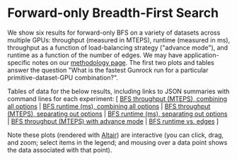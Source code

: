 # Forward-only Breadth-First Search

We show six results for forward-only BFS on a variety of datasets across multiple GPUs: throughput (measured in MTEPS), runtime (measured in ms), throughput as a function of load-balancing strategy ("advance mode"), and runtime as a function of the number of edges. We may have application-specific notes on our [methodology page](/gunrock/methodology). The first two plots and tables answer the question "What is the fastest Gunrock run for a particular primitive-dataset-GPU combination?".

Tables of data for the below results, including links to JSON summaries with command lines for each experiment: [
  [BFS throughput (MTEPS), combining all options](analysis/gunrock_primitives_bfs_mteps_best_table.md) |
  [BFS runtime (ms), combining all options](analysis/gunrock_primitives_bfs_avg_process_time_best_table.md) |
  [BFS throughput (MTEPS), separating out options](analysis/gunrock_primitives_bfs_mteps_table.md) |
  [BFS runtime (ms), separating out options](analysis/gunrock_primitives_bfs_avg_process_time_table.md) |
  [BFS throughput (MTEPS) with advance mode](analysis/gunrock_primitives_bfs_advance_mode_table.md) |
  [BFS runtime vs. edges](analysis/gunrock_primitives_bfs_edges_table.md)
]

Note these plots (rendered with [Altair](https://altair-viz.github.io/)) are interactive (you can click, drag, and zoom; select items in the legend; and mousing over a data point shows the data associated with that point).

<script type="text/javascript">
  var spec_gunrock_primitives_bfs_mteps_best = "https://raw.githubusercontent.com/gunrock/io/master/plots/gunrock_primitives_bfs_mteps_best.json";
  vegaEmbed('#vis_gunrock_primitives_bfs_mteps_best', spec_gunrock_primitives_bfs_mteps_best).then(function(result) {
    // Access the Vega view instance (https://vega.github.io/vega/docs/api/view/) as result.view
  }).catch(console.error);

  var spec_gunrock_primitives_bfs_avg_process_time_best = "https://raw.githubusercontent.com/gunrock/io/master/plots/gunrock_primitives_bfs_avg_process_time_best.json";
  vegaEmbed('#vis_gunrock_primitives_bfs_avg_process_time_best', spec_gunrock_primitives_bfs_avg_process_time_best).then(function(result) {
    // Access the Vega view instance (https://vega.github.io/vega/docs/api/view/) as result.view
  }).catch(console.error);

  var spec_gunrock_primitives_bfs_mteps = "https://raw.githubusercontent.com/gunrock/io/master/plots/gunrock_primitives_bfs_mteps.json";
  vegaEmbed('#vis_gunrock_primitives_bfs_mteps', spec_gunrock_primitives_bfs_mteps).then(function(result) {
    // Access the Vega view instance (https://vega.github.io/vega/docs/api/view/) as result.view
  }).catch(console.error);

  var spec_gunrock_primitives_bfs_avg_process_time = "https://raw.githubusercontent.com/gunrock/io/master/plots/gunrock_primitives_bfs_avg_process_time.json";
  vegaEmbed('#vis_gunrock_primitives_bfs_avg_process_time', spec_gunrock_primitives_bfs_avg_process_time).then(function(result) {
    // Access the Vega view instance (https://vega.github.io/vega/docs/api/view/) as result.view
  }).catch(console.error);

  var spec_gunrock_primitives_bfs_advance_mode = "https://raw.githubusercontent.com/gunrock/io/master/plots/gunrock_primitives_bfs_advance_mode.json";
  vegaEmbed('#vis_gunrock_primitives_bfs_advance_mode', spec_gunrock_primitives_bfs_advance_mode).then(function(result) {
    // Access the Vega view instance (https://vega.github.io/vega/docs/api/view/) as result.view
  }).catch(console.error);

  var spec_gunrock_primitives_bfs_edges = "https://raw.githubusercontent.com/gunrock/io/master/plots/gunrock_primitives_bfs_edges.json";
  vegaEmbed('#vis_gunrock_primitives_bfs_edges', spec_gunrock_primitives_bfs_edges).then(function(result) {
    // Access the Vega view instance (https://vega.github.io/vega/docs/api/view/) as result.view
  }).catch(console.error);
</script>

<div id="vis_gunrock_primitives_bfs_mteps_best"></div>
<div id="vis_gunrock_primitives_bfs_avg_process_time_best"></div>
<div id="vis_gunrock_primitives_bfs_mteps"></div>
<div id="vis_gunrock_primitives_bfs_avg_process_time"></div>
<div id="vis_gunrock_primitives_bfs_advance_mode"></div>
<div id="vis_gunrock_primitives_bfs_edges"></div>
